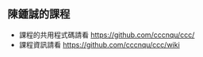 ## 陳鍾誠的課程

* 課程的共用程式碼請看 https://github.com/cccnqu/ccc/
* 課程資訊請看 https://github.com/cccnqu/ccc/wiki 
